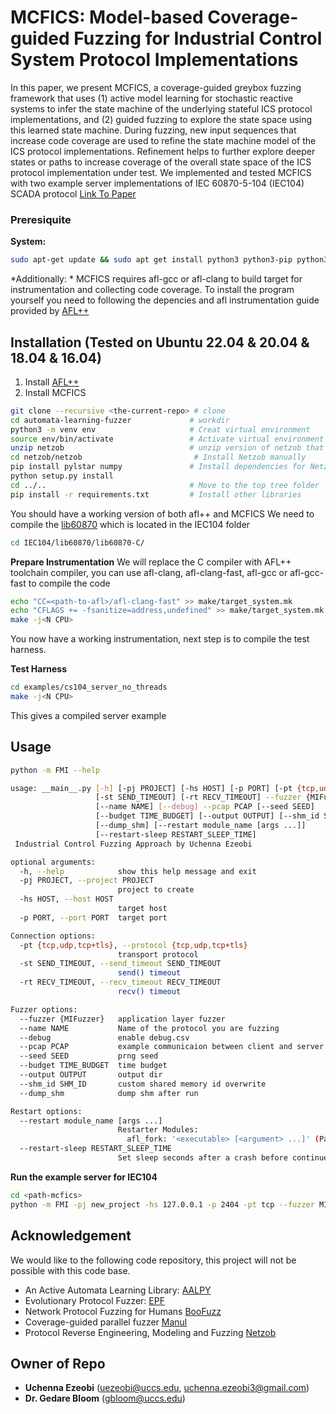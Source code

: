 # MCFICS: Model-based Coverage-guided Fuzzing for Industrial Control System Protocol Implementations
In this paper, we present MCFICS, a coverage-guided greybox
fuzzing framework that uses (1) active model learning for stochastic reactive systems to infer the state machine of the underlying stateful ICS protocol implementations, and (2) guided fuzzing to explore the state space using this learned state machine. During fuzzing, new input sequences that increase code coverage are used to refine the state machine model of the ICS protocol implementations. Refinement helps to further explore deeper states or paths to increase coverage of the overall state space of the ICS protocol implementation under test. We implemented and tested MCFICS with two example server implementations of IEC 60870-5-104 (IEC104) SCADA protocol
[Link To Paper]()
### Preresiquite
**System:**
```bash
sudo apt-get update && sudo apt get install python3 python3-pip python3-venv
```
*Additionally: * MCFICS requires afl-gcc or afl-clang to build target for instrumentation and collecting code coverage. To install the program yourself you need to following the depencies and afl instrumentation guide provided by [AFL++](https://github.com/AFLplusplus/AFLplusplus)
## Installation (Tested on Ubuntu 22.04 & 20.04 & 18.04 & 16.04)
1. Install [AFL++](https://github.com/AFLplusplus/AFLplusplus)
2. Install MCFICS
```bash
git clone --recursive <the-current-repo> # clone
cd automata-learning-fuzzer             # workdir
python3 -m venv env                     # Creat virtual environment
source env/bin/activate                 # Activate virtual environment
unzip netzob                            # unzip version of netzob that works for our experiment, pip install netzob does not work
cd netzob/netzob                         # Install Netzob manually
pip install pylstar numpy               # Install dependencies for Netzob
python setup.py install
cd ../..                                # Move to the top tree folder       
pip install -r requirements.txt         # Install other libraries
```
You should have a working version of both afl++ and MCFICS
We need to compile the [lib60870](https://github.com/mz-automation/lib60870) which is located in the IEC104 folder
```bash
cd IEC104/lib60870/lib60870-C/
```
**Prepare Instrumentation**
We will replace the C compiler with AFL++ toolchain compiler, you can use afl-clang, afl-clang-fast, afl-gcc or afl-gcc-fast to compile the code
```bash
echo "CC=<path-to-afl>/afl-clang-fast" >> make/target_system.mk                     # Use afl-clang-fast to compile the code
echo "CFLAGS += -fsanitize=address,undefined" >> make/target_system.mk                        # Add address sanitizer
make -j<N CPU>
```
You now have a working instrumentation, next step is to compile the test harness.

**Test Harness**
```bash
cd examples/cs104_server_no_threads
make -j<N CPU>
```
This gives a compiled server example
## Usage

```bash
python -m FMI --help

usage: __main__.py [-h] [-pj PROJECT] [-hs HOST] [-p PORT] [-pt {tcp,udp,tcp+tls}]
                   [-st SEND_TIMEOUT] [-rt RECV_TIMEOUT] --fuzzer {MIFuzzer}
                   [--name NAME] [--debug] --pcap PCAP [--seed SEED]
                   [--budget TIME_BUDGET] [--output OUTPUT] [--shm_id SHM_ID]
                   [--dump_shm] [--restart module_name [args ...]]
                   [--restart-sleep RESTART_SLEEP_TIME]
 Industrial Control Fuzzing Approach by Uchenna Ezeobi

optional arguments:
  -h, --help            show this help message and exit
  -pj PROJECT, --project PROJECT
                        project to create
  -hs HOST, --host HOST
                        target host
  -p PORT, --port PORT  target port

Connection options:
  -pt {tcp,udp,tcp+tls}, --protocol {tcp,udp,tcp+tls}
                        transport protocol
  -st SEND_TIMEOUT, --send_timeout SEND_TIMEOUT
                        send() timeout
  -rt RECV_TIMEOUT, --recv_timeout RECV_TIMEOUT
                        recv() timeout

Fuzzer options:
  --fuzzer {MIFuzzer}   application layer fuzzer
  --name NAME           Name of the protocol you are fuzzing
  --debug               enable debug.csv
  --pcap PCAP           example communicaion between client and server
  --seed SEED           prng seed
  --budget TIME_BUDGET  time budget
  --output OUTPUT       output dir
  --shm_id SHM_ID       custom shared memory id overwrite
  --dump_shm            dump shm after run

Restart options:
  --restart module_name [args ...]
                        Restarter Modules:
                          afl_fork: '<executable> [<argument> ...]' (Pass command and arguments within quotes, as only one argument)
  --restart-sleep RESTART_SLEEP_TIME
                        Set sleep seconds after a crash before continue (Default 5)

```
**Run the example server for IEC104**
```bash
cd <path-mcfics>
python -m FMI -pj new_project -hs 127.0.0.1 -p 2404 -pt tcp --fuzzer MIFuzzer --name iec104 --pcap FMI/data/iec104/combined.pcap --seed 123456 --restart afl_fork "./FMI/c_SUT/cs104_server_no_threads"  --budget 10000000
```
## Acknowledgement 
We would like to the following code repository, this project will not be possible with this code base.

* An Active Automata Learning Library: [AALPY](https://github.com/DES-Lab/AALpy)
* Evolutionary Protocol Fuzzer: [EPF](https://github.com/fkie-cad/epf)
* Network Protocol Fuzzing for Humans [BooFuzz](https://github.com/jtpereyda/boofuzz)
* Coverage-guided parallel fuzzer [Manul](https://github.com/mxmssh/manul)
* Protocol Reverse Engineering, Modeling and Fuzzing [Netzob](https://github.com/netzob/netzob/tree/master)
## Owner of Repo 

* **Uchenna Ezeobi** (uezeobi@uccs.edu, uchenna.ezeobi3@gmail.com)
* **Dr. Gedare Bloom** (gbloom@uccs.edu)